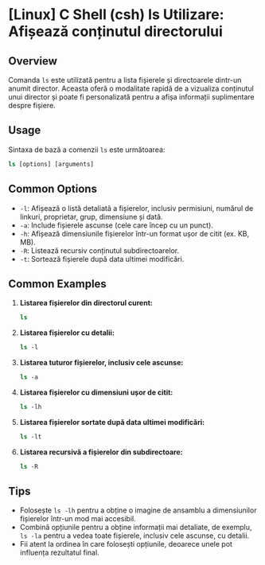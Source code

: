 # [Linux] C Shell (csh) ls Utilizare: Afișează conținutul directorului

## Overview
Comanda `ls` este utilizată pentru a lista fișierele și directoarele dintr-un anumit director. Aceasta oferă o modalitate rapidă de a vizualiza conținutul unui director și poate fi personalizată pentru a afișa informații suplimentare despre fișiere.

## Usage
Sintaxa de bază a comenzii `ls` este următoarea:

```csh
ls [options] [arguments]
```

## Common Options
- `-l`: Afișează o listă detaliată a fișierelor, inclusiv permisiuni, numărul de linkuri, proprietar, grup, dimensiune și dată.
- `-a`: Include fișierele ascunse (cele care încep cu un punct).
- `-h`: Afișează dimensiunile fișierelor într-un format ușor de citit (ex. KB, MB).
- `-R`: Listează recursiv conținutul subdirectoarelor.
- `-t`: Sortează fișierele după data ultimei modificări.

## Common Examples
1. **Listarea fișierelor din directorul curent:**
   ```csh
   ls
   ```

2. **Listarea fișierelor cu detalii:**
   ```csh
   ls -l
   ```

3. **Listarea tuturor fișierelor, inclusiv cele ascunse:**
   ```csh
   ls -a
   ```

4. **Listarea fișierelor cu dimensiuni ușor de citit:**
   ```csh
   ls -lh
   ```

5. **Listarea fișierelor sortate după data ultimei modificări:**
   ```csh
   ls -lt
   ```

6. **Listarea recursivă a fișierelor din subdirectoare:**
   ```csh
   ls -R
   ```

## Tips
- Folosește `ls -lh` pentru a obține o imagine de ansamblu a dimensiunilor fișierelor într-un mod mai accesibil.
- Combină opțiunile pentru a obține informații mai detaliate, de exemplu, `ls -la` pentru a vedea toate fișierele, inclusiv cele ascunse, cu detalii.
- Fii atent la ordinea în care folosești opțiunile, deoarece unele pot influența rezultatul final.